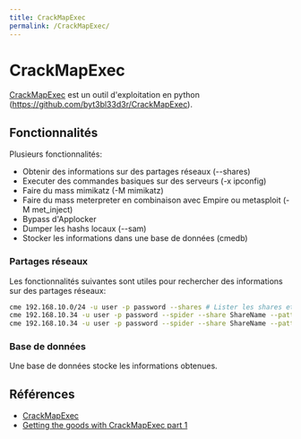 ```yaml
---
title: CrackMapExec
permalink: /CrackMapExec/
---
```


# CrackMapExec

[CrackMapExec](/CrackMapExec "wikilink") est un outil d'exploitation en python (https://github.com/byt3bl33d3r/CrackMapExec).

Fonctionnalités
---------------

Plusieurs fonctionnalités:

-   Obtenir des informations sur des partages réseaux (--shares)
-   Executer des commandes basiques sur des serveurs (-x ipconfig)
-   Faire du mass mimikatz (-M mimikatz)
-   Faire du mass meterpreter en combinaison avec Empire ou metasploit (-M met_inject)
-   Bypass d'Applocker
-   Dumper les hashs locaux (--sam)
-   Stocker les informations dans une base de données (cmedb)

### Partages réseaux

Les fonctionnalités suivantes sont utiles pour rechercher des informations sur des partages réseaux:

``` bash
cme 192.168.10.0/24 -u user -p password --shares # Lister les shares et leur permission
cme 192.168.10.34 -u user -p password --spider --share ShareName --pattern pass # Chercher des fichier sensibles (recherche sur le nom)
cme 192.168.10.34 -u user -p password --spider --share ShareName --pattern pass --content # Chercher des fichier sensibles (recherche dans le contenu)
```

### Base de données

Une base de données stocke les informations obtenues.

Références
----------

-   [CrackMapExec](https://github.com/byt3bl33d3r/CrackMapExec)
-   [Getting the goods with CrackMapExec part 1](https://byt3bl33d3r.github.io/getting-the-goods-with-crackmapexec-part-1.html)
